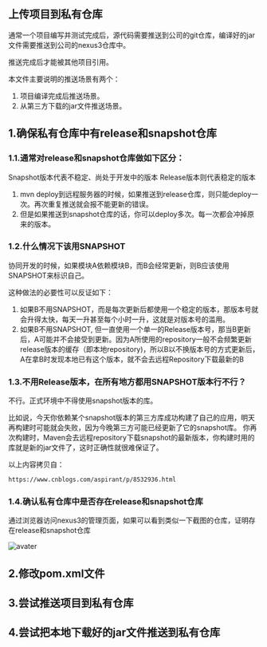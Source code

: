 ## 上传项目到私有仓库

通常一个项目编写并测试完成后，源代码需要推送到公司的git仓库，编译好的jar文件需要推送到公司的nexus3仓库中。

推送完成后才能被其他项目引用。

本文件主要说明的推送场景有两个：

1. 项目编译完成后推送场景。
1. 从第三方下载的jar文件推送场景。

## 1.确保私有仓库中有release和snapshot仓库

### 1.1.通常对release和snapshot仓库做如下区分：

Snapshot版本代表不稳定、尚处于开发中的版本  Release版本则代表稳定的版本 

1. mvn deploy到远程服务器的时候，如果推送到release仓库，则只能deploy一次。再次重复推送就会报不能更新的错误。
2. 但是如果推送到snapshot仓库的话，你可以deploy多次。每一次都会冲掉原来的版本。

### 1.2.什么情况下该用SNAPSHOT

协同开发的时候，如果模块A依赖模块B，而B会经常更新，则B应该使用SNAPSHOT来标识自己。

这种做法的必要性可以反证如下： 

1. 如果B不用SNAPSHOT，而是每次更新后都使用一个稳定的版本，那版本号就会升得太快，每天一升甚至每个小时一升，这就是对版本号的滥用。 
1. 如果B不用SNAPSHOT, 但一直使用一个单一的Release版本号，那当B更新后，A可能并不会接受到更新。因为A所使用的repository一般不会频繁更新release版本的缓存（即本地repository)，所以B以不换版本号的方式更新后，A在拿B时发现本地已有这个版本，就不会去远程Repository下载最新的B 

### 1.3.不用Release版本，在所有地方都用SNAPSHOT版本行不行？      

不行。正式环境中不得使用snapshot版本的库。 

比如说，今天你依赖某个snapshot版本的第三方库成功构建了自己的应用，明天再构建时可能就会失败，因为今晚第三方可能已经更新了它的snapshot库。
你再次构建时，Maven会去远程repository下载snapshot的最新版本，你构建时用的库就是新的jar文件了，这时正确性就很难保证了。

以上内容拷贝自： 
```html
https://www.cnblogs.com/aspirant/p/8532936.html
```

### 1.4.确认私有仓库中是否存在release和snapshot仓库

通过浏览器访问nexus3的管理页面，如果可以看到类似一下截图的仓库，证明存在release和snapshot仓库

![avater]()


## 2.修改pom.xml文件

## 3.尝试推送项目到私有仓库

## 4.尝试把本地下载好的jar文件推送到私有仓库

